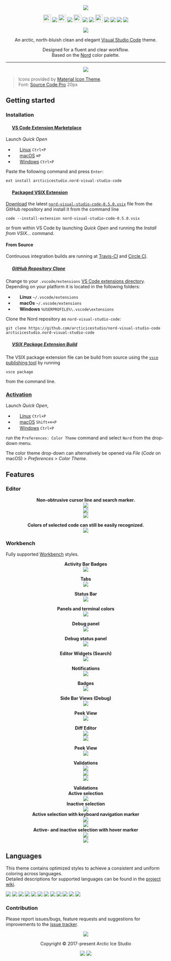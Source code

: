 <!--lint disable no-duplicate-headings-->

<p align="center"><img src="https://cdn.rawgit.com/arcticicestudio/nord-visual-studio-code/develop/assets/nord-visual-studio-code-banner.png" srcset="https://cdn.rawgit.com/arcticicestudio/nord-visual-studio-code/develop/assets/nord-visual-studio-code-banner-2x.png 2x"/></p>

<p align="center"><img src="https://cdn.travis-ci.org/images/favicon-c566132d45ab1a9bcae64d8d90e4378a.svg" width=24 height=24/> <a href="https://travis-ci.org/arcticicestudio/nord-visual-studio-code"><img src="https://img.shields.io/travis/arcticicestudio/nord-visual-studio-code/develop.svg?style=flat-square"/></a> <img src="https://circleci.com/favicon.ico" width=24 height=24/> <a href="https://circleci.com/gh/arcticicestudio/nord-visual-studio-code"><img src="https://img.shields.io/circleci/project/github/arcticicestudio/nord-visual-studio-code/develop.svg?style=flat-square"/></a> <img src="https://assets-cdn.github.com/favicon.ico" width=24 height=24/> <a href="https://github.com/arcticicestudio/nord-visual-studio-code/releases/latest"><img src="https://img.shields.io/github/release/arcticicestudio/nord-visual-studio-code.svg?style=flat-square"/></a> <a href="https://github.com/arcticicestudio/nord/releases/tag/v0.2.0"><img src="https://img.shields.io/badge/Nord-v0.2.0-88C0D0.svg?style=flat-square"/></a> <img src="https://marketplace.visualstudio.com/favicon.ico" width=24 height=24/> <a href="https://code.visualstudio.com/updates/v1_12"><img src="https://img.shields.io/badge/VS_Code-v1.12+-373277.svg?style=flat-square"/></a> <a href="https://marketplace.visualstudio.com/items/arcticicestudio.nord-visual-studio-code"><img src="https://vsmarketplacebadge.apphb.com/version/arcticicestudio.nord-visual-studio-code.svg?style=flat-square"/></a> <a href="https://marketplace.visualstudio.com/items/arcticicestudio.nord-visual-studio-code"><img src="https://vsmarketplacebadge.apphb.com/installs/arcticicestudio.nord-visual-studio-code.svg?style=flat-square"/></a> <a href="https://marketplace.visualstudio.com/items/arcticicestudio.nord-visual-studio-code"><img src="https://vsmarketplacebadge.apphb.com/rating-short/arcticicestudio.nord-visual-studio-code.svg?style=flat-square"/></a></p>

<p align="center"><a href="https://github.com/arcticicestudio/nord-visual-studio-code/blob/v0.5.0/CHANGELOG.md"><img src="https://img.shields.io/badge/Changelog-0.5.0-81A1C1.svg?style=flat-square"/></a></p>

<p align="center">An arctic, north-bluish clean and elegant <a href="https://code.visualstudio.com">Visual Studio Code</a> theme.</p>

<p align="center">Designed for a fluent and clear workflow.<br>
Based on the <a href="https://github.com/arcticicestudio/nord">Nord</a> color palette.</p>

---

<p align="center"><img src="https://raw.githubusercontent.com/arcticicestudio/nord-visual-studio-code/develop/assets/scrot-preview.png"/><br><blockquote>Icons provided by <a href="https://marketplace.visualstudio.com/items?itemName=PKief.material-icon-theme">Material Icon Theme</a>.<br>Font: <a href="https://adobe-fonts.github.io/source-code-pro">Source Code Pro</a> 20px</blockquote></p>

## Getting started

### Installation

#### <img src="https://marketplace.visualstudio.com/favicon.ico" width=16 height=16/> [VS Code Extension Marketplace](https://code.visualstudio.com/docs/editor/extension-gallery)

Launch _Quick Open_

* <img src="https://www.kernel.org/theme/images/logos/favicon.png" width=16 height=16/> <a href="https://code.visualstudio.com/shortcuts/keyboard-shortcuts-linux.pdf">Linux</a> `Ctrl+P`
* <img src="https://developer.apple.com/favicon.ico" width=16 height=16/> <a href="https://code.visualstudio.com/shortcuts/keyboard-shortcuts-macos.pdf">macOS</a> `⌘P`
* <img src="https://www.microsoft.com/favicon.ico" width=16 height=16/> <a href="https://code.visualstudio.com/shortcuts/keyboard-shortcuts-windows.pdf">Windows</a> `Ctrl+P`

Paste the following command and press `Enter`:

```shell
ext install arcticicestudio.nord-visual-studio-code
```

#### <img src="https://marketplace.visualstudio.com/favicon.ico" width=16 height=16/> [Packaged VSIX Extension](https://code.visualstudio.com/docs/extensions/install-extension#_install-from-a-vsix)

[Download](https://github.com/arcticicestudio/nord-visual-studio-code/releases/latest) the latest [`nord-visual-studio-code-0.5.0.vsix`](https://github.com/arcticicestudio/nord-visual-studio-code/releases/download/v0.5.0/nord-visual-studio-code-0.5.0.vsix) file from the GitHub repository and install it from the command line

```shell
code --install-extension nord-visual-studio-code-0.5.0.vsix
```

or from within VS Code by launching _Quick Open_ and running the _Install from VSIX..._ command.

#### From Source

Continuous integration builds are running at [Travis-CI](https://travis-ci.org/arcticicestudio/nord-visual-studio-code) and [Circle CI](https://circleci.com/gh/arcticicestudio/nord-visual-studio-code).

##### <img src="https://github.com/favicon.ico" width=16 height=16/> [GitHub Repository Clone](https://help.github.com/articles/cloning-a-repository)

Change to your `.vscode/extensions` [VS Code extensions directory](https://code.visualstudio.com/docs/extensions/install-extension#_side-loading).
Depending on your platform it is located in the following folders:

* <img src="https://www.kernel.org/theme/images/logos/favicon.png" width=16 height=16/> **Linux** `~/.vscode/extensions`
* <img src="https://developer.apple.com/favicon.ico" width=16 height=16/> **macOs** `~/.vscode/extensions`
* <img src="https://www.microsoft.com/favicon.ico" width=16 height=16/> **Windows** `%USERPROFILE%\.vscode\extensions`

Clone the Nord repository as `nord-visual-studio-code`:

```shell
git clone https://github.com/arcticicestudio/nord-visual-studio-code arcticicestudio.nord-visual-studio-code
```

##### <img src="https://marketplace.visualstudio.com/favicon.ico" width=16 height=16/> [VSIX Package Extension Build](https://code.visualstudio.com/docs/extensions/install-extension#_sharing-privately-with-others)

The VSIX package extension file can be build from source using the [`vsce` publishing tool](https://code.visualstudio.com/docs/tools/vscecli) by running

```shell
vsce package
```

from the command line.

### [Activation](https://code.visualstudio.com/docs/customization/themes)

Launch _Quick Open_,

* <img src="https://www.kernel.org/theme/images/logos/favicon.png" width=16 height=16/> <a href="https://code.visualstudio.com/shortcuts/keyboard-shortcuts-linux.pdf">Linux</a> `Ctrl+P`
* <img src="https://developer.apple.com/favicon.ico" width=16 height=16/> <a href="https://code.visualstudio.com/shortcuts/keyboard-shortcuts-macos.pdf">macOS</a> `Shift+⌘+P`
* <img src="https://www.microsoft.com/favicon.ico" width=16 height=16/> <a href="https://code.visualstudio.com/shortcuts/keyboard-shortcuts-windows.pdf">Windows</a> `Ctrl+P`

run the `Preferences: Color Theme` command and select `Nord` from the drop-down menu.

The color theme drop-down can alternatively be opened via _File_ (_Code_ on macOS) > _Preferences_ > _Color Theme_.

## Features

### Editor

<p align="center"><strong>Non-obtrusive cursor line and search marker.</strong><br><img src="https://raw.githubusercontent.com/arcticicestudio/nord-visual-studio-code/develop/assets/scrot-feature-cursorline.png"/><br><img src="https://raw.githubusercontent.com/arcticicestudio/nord-visual-studio-code/develop/assets/scrot-feature-search.png"/><br><img src="https://raw.githubusercontent.com/arcticicestudio/nord-visual-studio-code/develop/assets/scrcast-feature-search.gif"/></p>

<p align="center"><strong>Colors of selected code can still be easily recognized.</strong><br><img src="https://raw.githubusercontent.com/arcticicestudio/nord-visual-studio-code/develop/assets/scrcast-feature-selection.gif"/></p>

### Workbench

Fully supported [Workbench](https://code.visualstudio.com/docs/getstarted/theme-color-reference) styles.

<p align="center"><strong>Activity Bar Badges</strong><br><img src="https://raw.githubusercontent.com/arcticicestudio/nord-visual-studio-code/develop/assets/scrot-feature-ui-activity-bar-badge.png"/></p>

<p align="center"><strong>Tabs</strong><br><img src="https://raw.githubusercontent.com/arcticicestudio/nord-visual-studio-code/develop/assets/scrot-feature-ui-tab-bar.png"/></p>

<p align="center"><strong>Status Bar</strong><br><img src="https://raw.githubusercontent.com/arcticicestudio/nord-visual-studio-code/develop/assets/scrot-feature-ui-status-bar.png"/></p>

<p align="center"><strong>Panels and terminal colors</strong><br><img src="https://raw.githubusercontent.com/arcticicestudio/nord-visual-studio-code/develop/assets/scrot-feature-ui-panel-terminal-colors.png"/></p>

<p align="center"><strong>Debug panel</strong><br><img src="https://raw.githubusercontent.com/arcticicestudio/nord-visual-studio-code/develop/assets/scrot-feature-ui-debug-panel.png"/></p>

<p align="center"><strong>Debug status panel</strong><br><img src="https://raw.githubusercontent.com/arcticicestudio/nord-visual-studio-code/develop/assets/scrot-feature-ui-status-bar-debug.png"/></p>

<p align="center"><strong>Editor Widgets (Search)</strong><br><img src="https://raw.githubusercontent.com/arcticicestudio/nord-visual-studio-code/develop/assets/scrot-feature-ui-editor-widget-search.png"/></p>

<p align="center"><strong>Notifications</strong><br><img src="https://raw.githubusercontent.com/arcticicestudio/nord-visual-studio-code/develop/assets/scrot-feature-ui-notification.png"/></p>

<p align="center"><strong>Badges</strong><br><img src="https://raw.githubusercontent.com/arcticicestudio/nord-visual-studio-code/develop/assets/scrot-feature-ui-badges.png"/></p>

<p align="center"><strong>Side Bar Views (Debug)</strong><br><img src="https://raw.githubusercontent.com/arcticicestudio/nord-visual-studio-code/develop/assets/scrot-feature-ui-side-bar-debug.png"/></p>

<p align="center"><strong>Peek View</strong><br><img src="https://raw.githubusercontent.com/arcticicestudio/nord-visual-studio-code/develop/assets/scrot-feature-ui-peek-view.png"/></p>

<p align="center"><strong>Diff Editor</strong><br><img src="https://raw.githubusercontent.com/arcticicestudio/nord-visual-studio-code/develop/assets/scrot-feature-ui-diffeditor-inserted.png"/><br><img src="https://raw.githubusercontent.com/arcticicestudio/nord-visual-studio-code/develop/assets/scrot-feature-ui-diffeditor-removed.png"</p>

<p align="center"><strong>Peek View</strong><br><img src="https://raw.githubusercontent.com/arcticicestudio/nord-visual-studio-code/develop/assets/scrot-feature-ui-peek-view.png"/></p>

<p align="center"><strong>Validations</strong><br><img src="https://raw.githubusercontent.com/arcticicestudio/nord-visual-studio-code/develop/assets/scrot-feature-ui-validation-info.png"/><br><img src="https://raw.githubusercontent.com/arcticicestudio/nord-visual-studio-code/develop/assets/scrot-feature-ui-validation-warning.png"/><br><img src="https://raw.githubusercontent.com/arcticicestudio/nord-visual-studio-code/develop/assets/scrot-feature-ui-validation-error.png"/></p>

<p align="center"><strong>Validations</strong><br><strong>Active selection</strong><br><img src="https://raw.githubusercontent.com/arcticicestudio/nord-visual-studio-code/develop/assets/scrot-feature-ui-list-active-selection.png"/><br><strong>Inactive selection</strong><br><img src="https://raw.githubusercontent.com/arcticicestudio/nord-visual-studio-code/develop/assets/scrot-feature-ui-list-inactive-selection.png"/><br><strong>Active selection with keyboard navigation marker</strong><br><img src="https://raw.githubusercontent.com/arcticicestudio/nord-visual-studio-code/develop/assets/scrot-feature-ui-list-active-selection-keyboard.png"/><br><img src="https://raw.githubusercontent.com/arcticicestudio/nord-visual-studio-code/develop/assets/scrcast-feature-ui-list-active-selection-keyboard.gif"/><br><strong>Active- and inactive selection with hover marker</strong><br><img src="https://raw.githubusercontent.com/arcticicestudio/nord-visual-studio-code/develop/assets/scrot-feature-ui-list-inactive-selection-hover.png"/><br><img src="https://raw.githubusercontent.com/arcticicestudio/nord-visual-studio-code/develop/assets/scrcast-feature-ui-list-hover.gif"/></p>

## Languages

This theme contains optimized styles to achieve a consistent and uniform coloring across languages.  
Detailed descriptions for supported languages can be found in the [project wiki](https://github.com/arcticicestudio/nord-visual-studio-code/wiki).

![][scrot-lang-c]
![][scrot-lang-css]
![][scrot-lang-diff]
![][scrot-lang-java]
![][scrot-lang-javascript]
![][scrot-lang-json]
![][scrot-lang-markdown]
![][scrot-lang-php]
![][scrot-lang-python]
![][scrot-lang-ruby]
![][scrot-lang-xml]
![][scrot-lang-yaml]

### Contribution

Please report issues/bugs, feature requests and suggestions for improvements to the [issue tracker](https://github.com/arcticicestudio/nord-visual-studio-code/issues).

<p align="center"><img src="https://cdn.rawgit.com/arcticicestudio/nord/develop/src/assets/banner-footer-mountains-2x.png" /></p>

<p align="center">Copyright &copy; 2017-present Arctic Ice Studio</p>

<p align="center"><a href="https://github.com/arcticicestudio/nord-visual-studio-code/blob/develop/LICENSE"><img src="https://img.shields.io/badge/License-MIT-5E81AC.svg?style=flat-square"/></a> <a href="https://creativecommons.org/licenses/by-sa/4.0"><img src="https://img.shields.io/badge/License-CC_BY--SA_4.0-5E81AC.svg?style=flat-square"/></a></p>

[scrot-lang-c]: https://raw.githubusercontent.com/arcticicestudio/nord-visual-studio-code/develop/assets/scrot-lang-c.png
[scrot-lang-css]: https://raw.githubusercontent.com/arcticicestudio/nord-visual-studio-code/develop/assets/scrot-lang-css.png
[scrot-lang-diff]: https://raw.githubusercontent.com/arcticicestudio/nord-visual-studio-code/develop/assets/scrot-lang-diff.png
[scrot-lang-java]: https://raw.githubusercontent.com/arcticicestudio/nord-visual-studio-code/develop/assets/scrot-lang-java.png
[scrot-lang-javascript]: https://raw.githubusercontent.com/arcticicestudio/nord-visual-studio-code/develop/assets/scrot-lang-javascript.png
[scrot-lang-json]: https://raw.githubusercontent.com/arcticicestudio/nord-visual-studio-code/develop/assets/scrot-lang-json.png
[scrot-lang-markdown]: https://raw.githubusercontent.com/arcticicestudio/nord-visual-studio-code/develop/assets/scrot-lang-markdown.png
[scrot-lang-php]: https://raw.githubusercontent.com/arcticicestudio/nord-visual-studio-code/develop/assets/scrot-lang-php.png
[scrot-lang-python]: https://raw.githubusercontent.com/arcticicestudio/nord-visual-studio-code/develop/assets/scrot-lang-python.png
[scrot-lang-ruby]: https://raw.githubusercontent.com/arcticicestudio/nord-visual-studio-code/develop/assets/scrot-lang-ruby.png
[scrot-lang-xml]: https://raw.githubusercontent.com/arcticicestudio/nord-visual-studio-code/develop/assets/scrot-lang-xml.png
[scrot-lang-yaml]: https://raw.githubusercontent.com/arcticicestudio/nord-visual-studio-code/develop/assets/scrot-lang-yaml.png
